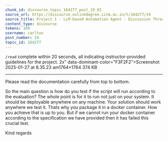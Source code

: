 ```yaml
---
chunk_id: discourse_topic_164277_post_19_02
source_url: https://discourse.onlinedegree.iitm.ac.in/t/164277/19
source_title: Project 1 - LLM-based Automation Agent - Discussion Thread [TDS Jan 2025]
content_type: discourse
tokens: 169
username: carlton
post_number: 19
topic_id: 164277
---
```


 `/read` complete within 20 seconds, all indicating instructor-provided guidelines for the project. 2x" data-dominant-color="F3F2F2">Screenshot 2025-01-27 at 8.35.23 am1764×1764 374 KB

---

Please read the documentation carefully from top to bottom.

So the main question is how do you test if the script will run according to the evaluation? The whole point is for it to run not just on your system. It should be deployable anywhere on any machine. Your solution should work anywhere we test it. Thats why you package it in a docker container. How you achieve that is up to you. But if we cannot run your docker container according to the specification we have provided then it has failed this crucial test.

Kind regards
